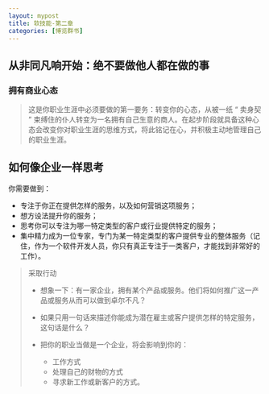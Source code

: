 ```yaml
---
layout: mypost
title: 软技能-第二章
categories: [博览群书]
---
```


## 从非同凡响开始：绝不要做他人都在做的事

### 拥有商业心态

> 这是你职业生涯中必须要做的第一要务：转变你的心态，从被一纸 “ 卖身契 ” 束缚住的仆人转变为一名拥有自己生意的商人。在起步阶段就具备这种心态会改变你对职业生涯的思维方式，将此铭记在心，并积极主动地管理自己的职业生涯。

## 如何像企业一样思考

你需要做到：

* 专注于你正在提供怎样的服务，以及如何营销这项服务；
* 想方设法提升你的服务；
* 思考你可以专注为哪一特定类型的客户或行业提供特定的服务；
* 集中精力成为一位专家，专门为某一特定类型的客户提供专业的整体服务（记住，作为一个软件开发人员，你只有真正专注于一类客户，才能找到非常好的工作）。

> 采取行动
>
> * 想象一下：有一家企业，拥有某个产品或服务。他们将如何推广这一产品或服务从而可以做到卓尔不凡？
>
> * 如果只用一句话来描述你能成为潜在雇主或客户提供怎样的特定服务，这句话是什么？
>
> * 把你的职业当做是一个企业，将会影响到你的：
>   * 工作方式
>   * 处理自己的财物的方式
>   * 寻求新工作或新客户的方式。
